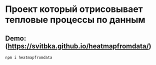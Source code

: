 # Проект который отрисовывает тепловые процессы по данным
## Demo: (https://svitbka.github.io/heatmapfromdata/)
```
npm i heatmapfromdata
```
